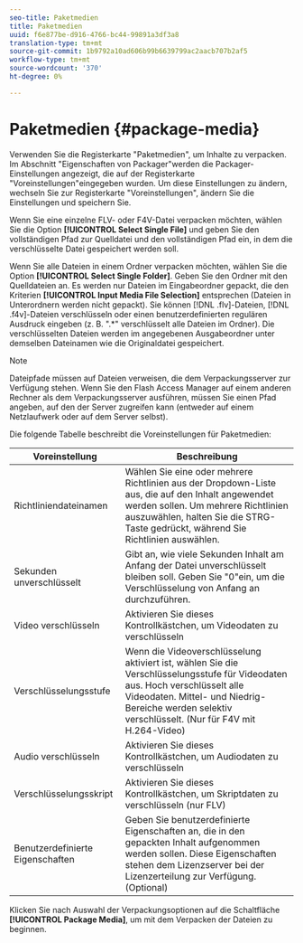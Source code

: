 ```yaml
---
seo-title: Paketmedien
title: Paketmedien
uuid: f6e877be-d916-4766-bc44-99891a3df3a8
translation-type: tm+mt
source-git-commit: 1b9792a10ad606b99b6639799ac2aacb707b2af5
workflow-type: tm+mt
source-wordcount: '370'
ht-degree: 0%

---
```



# Paketmedien {#package-media}

Verwenden Sie die Registerkarte &quot;Paketmedien&quot;, um Inhalte zu verpacken. Im Abschnitt &quot;Eigenschaften von Packager&quot;werden die Packager-Einstellungen angezeigt, die auf der Registerkarte &quot;Voreinstellungen&quot;eingegeben wurden. Um diese Einstellungen zu ändern, wechseln Sie zur Registerkarte &quot;Voreinstellungen&quot;, ändern Sie die Einstellungen und speichern Sie.

Wenn Sie eine einzelne FLV- oder F4V-Datei verpacken möchten, wählen Sie die Option **[!UICONTROL Select Single File]** und geben Sie den vollständigen Pfad zur Quelldatei und den vollständigen Pfad ein, in dem die verschlüsselte Datei gespeichert werden soll.

Wenn Sie alle Dateien in einem Ordner verpacken möchten, wählen Sie die Option **[!UICONTROL Select Single Folder]**. Geben Sie den Ordner mit den Quelldateien an. Es werden nur Dateien im Eingabeordner gepackt, die den Kriterien **[!UICONTROL Input Media File Selection]** entsprechen (Dateien in Unterordnern werden nicht gepackt). Sie können [!DNL .flv]-Dateien, [!DNL .f4v]-Dateien verschlüsseln oder einen benutzerdefinierten regulären Ausdruck eingeben (z. B. &quot;.*&quot; verschlüsselt alle Dateien im Ordner). Die verschlüsselten Dateien werden im angegebenen Ausgabeordner unter demselben Dateinamen wie die Originaldatei gespeichert.

>[!NOTE]
>
>Dateipfade müssen auf Dateien verweisen, die dem Verpackungsserver zur Verfügung stehen. Wenn Sie den Flash Access Manager auf einem anderen Rechner als dem Verpackungsserver ausführen, müssen Sie einen Pfad angeben, auf den der Server zugreifen kann (entweder auf einem Netzlaufwerk oder auf dem Server selbst).

Die folgende Tabelle beschreibt die Voreinstellungen für Paketmedien:

| Voreinstellung | Beschreibung |
|---|---|
| Richtliniendateinamen | Wählen Sie eine oder mehrere Richtlinien aus der Dropdown-Liste aus, die auf den Inhalt angewendet werden sollen. Um mehrere Richtlinien auszuwählen, halten Sie die STRG-Taste gedrückt, während Sie Richtlinien auswählen. |
| Sekunden unverschlüsselt | Gibt an, wie viele Sekunden Inhalt am Anfang der Datei unverschlüsselt bleiben soll. Geben Sie &quot;0&quot;ein, um die Verschlüsselung von Anfang an durchzuführen. |
| Video verschlüsseln | Aktivieren Sie dieses Kontrollkästchen, um Videodaten zu verschlüsseln |
| Verschlüsselungsstufe | Wenn die Videoverschlüsselung aktiviert ist, wählen Sie die Verschlüsselungsstufe für Videodaten aus. Hoch verschlüsselt alle Videodaten. Mittel- und Niedrig-Bereiche werden selektiv verschlüsselt. (Nur für F4V mit H.264-Video) |
| Audio verschlüsseln | Aktivieren Sie dieses Kontrollkästchen, um Audiodaten zu verschlüsseln |
| Verschlüsselungsskript | Aktivieren Sie dieses Kontrollkästchen, um Skriptdaten zu verschlüsseln (nur FLV) |
| Benutzerdefinierte Eigenschaften | Geben Sie benutzerdefinierte Eigenschaften an, die in den gepackten Inhalt aufgenommen werden sollen. Diese Eigenschaften stehen dem Lizenzserver bei der Lizenzerteilung zur Verfügung. (Optional) |

Klicken Sie nach Auswahl der Verpackungsoptionen auf die Schaltfläche **[!UICONTROL Package Media]**, um mit dem Verpacken der Dateien zu beginnen.
